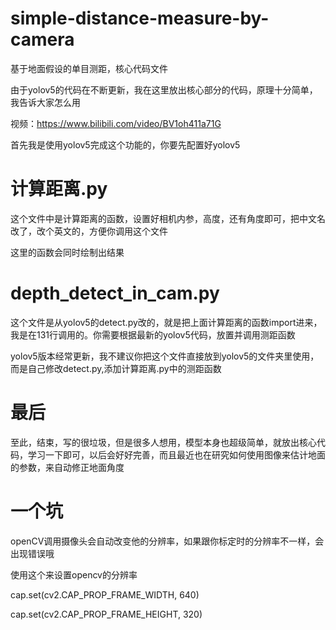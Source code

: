 # simple-distance-measure-by-camera
基于地面假设的单目测距，核心代码文件

由于yolov5的代码在不断更新，我在这里放出核心部分的代码，原理十分简单，我告诉大家怎么用

视频：https://www.bilibili.com/video/BV1oh411a71G

首先我是使用yolov5完成这个功能的，你要先配置好yolov5
# 计算距离.py
这个文件中是计算距离的函数，设置好相机内参，高度，还有角度即可，把中文名改了，改个英文的，方便你调用这个文件

这里的函数会同时绘制出结果
# depth_detect_in_cam.py
这个文件是从yolov5的detect.py改的，就是把上面计算距离的函数import进来，我是在131行调用的。你需要根据最新的yolov5代码，放置并调用测距函数
 
 
 yolov5版本经常更新，我不建议你把这个文件直接放到yolov5的文件夹里使用，而是自己修改detect.py,添加计算距离.py中的测距函数

# 最后

至此，结束，写的很垃圾，但是很多人想用，模型本身也超级简单，就放出核心代码，学习一下即可，以后会好好完善，而且最近也在研究如何使用图像来估计地面的参数，来自动修正地面角度

# 一个坑
openCV调用摄像头会自动改变他的分辨率，如果跟你标定时的分辨率不一样，会出现错误哦

使用这个来设置opencv的分辨率


cap.set(cv2.CAP_PROP_FRAME_WIDTH, 640)


cap.set(cv2.CAP_PROP_FRAME_HEIGHT, 320)
